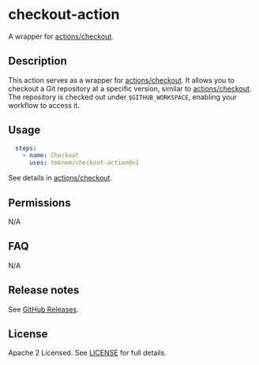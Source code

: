 # checkout-action

A wrapper for [actions/checkout][checkout].

## Description

This action serves as a wrapper for [actions/checkout][checkout].
It allows you to checkout a Git repository at a specific version, similar to [actions/checkout][checkout].
The repository is checked out under `$GITHUB_WORKSPACE`, enabling your workflow to access it.

## Usage

```yaml
  steps:
    - name: Checkout
      uses: tmknom/checkout-action@v1
```

See details in [actions/checkout][checkout].

## Permissions

N/A

## FAQ

N/A

## Release notes

See [GitHub Releases][releases].

## License

Apache 2 Licensed. See [LICENSE](LICENSE) for full details.

[checkout]: https://github.com/actions/checkout
[releases]: https://github.com/tmknom/checkout-action/releases
